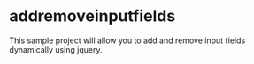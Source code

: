 addremoveinputfields
====================
This sample project will allow you to add and remove input fields dynamically using jquery.
